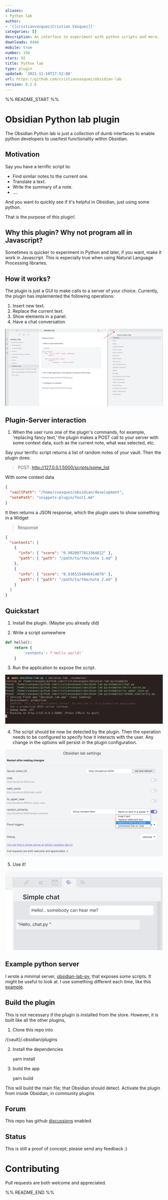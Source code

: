 ```yaml
---
aliases:
- Python lab
author:
- '[[cristianvasquez|Cristian Vasquez]]'
categories: []
description: An interface to experiment with python scripts and more.
downloads: 8446
mobile: true
number: 158
stars: 92
title: Python lab
type: plugin
updated: '2021-11-19T17:52:00'
url: https://github.com/cristianvasquez/obsidian-lab
version: 0.2.6
---
```


%% README_START %%

# Obsidian Python lab plugin

The Obsidian Python lab is just a collection of dumb interfaces to enable python developers to use/test functionality within Obsidian.

## Motivation

Say you have a terrific script to:

-   Find similar notes to the current one.
-   Translate a text.
-   Write the summary of a note.
-   ....

And you want to quickly see if it's helpful in Obsidian, just using some python.

That is the purpose of this plugin!. 

## Why this plugin? Why not program all in Javascript?

Sometimes is quicker to experiment in Python and later, if you want, make it work in Javascript. This is especially true when using Natural Language Processing libraries.

## How it works?

The plugin is just a GUI to make calls to a server of your choice. Currently, the plugin has implemented the following
 operations:

1.  Insert new text.
2.  Replace the current text.
3.  Show elements in a panel.
4.  Have a chat conversation

![Use it](https://raw.githubusercontent.com/cristianvasquez/obsidian-lab/HEAD/docs/use.png)

## Plugin-Server interaction

1. When the user runs one of the plugin's commands, for example, 'replacing fancy text,' the plugin makes a POST call to your server with some context data, such as the current note, what was selected, etc. 

Say your terrific script returns a list of random notes of your vault. Then the plugin does:

> POST: <http://127.0.0.1:5000/scripts/some_list>

With some context data

```json
{
  "vaultPath": "/home/cvasquez/obsidian/development",
  "notePath": "snippets-plugin/Test1.md"
}
```

It then returns a JSON response, which the plugin uses to show something in a Widget

> Response

```json
{
  "contents": [
    {
      "info": { "score": "0.9820077811564822" },
      "path": { "path": "/path/to/the/note 1.md" }
    },
    {
      "info": { "score": "0.9365154046414078" },
      "path": { "path": "/path/to/the/note 2.md" }
    }
  ]
}
```

## Quickstart

1.  Install the plugin. (Maybe you already did)

2.  Write a script somewhere

```python
def hello():
    return {
        'contents': f'Hello world!'
    }
```

3.  Run the application to expose the script. 

![Server](https://raw.githubusercontent.com/cristianvasquez/obsidian-lab/HEAD/docs/server.png)

4.  The script should be now be detected by the plugin. Then the operation needs to be configured to specify how it interacts with the user. Any change in the options will persist in the plugin configuration. 

![Options](https://raw.githubusercontent.com/cristianvasquez/obsidian-lab/HEAD/docs/configure.png)

5.  Use it!

![Example widget](https://raw.githubusercontent.com/cristianvasquez/obsidian-lab/HEAD/docs/chat.png)

## Example python server

I wrote a minimal server,  [obsidian-lab-py](https://github.com/cristianvasquez/obsidian-lab-py), that exposes some scripts. It might be useful to look at. I use something different each time, like this [example](https://gist.github.com/cristianvasquez/6b8a13d6452b7600a64b4e554939e052).

## Build the plugin

This is not necessary if the plugin is installed from the store. However, it is built like all the other plugins,

1.  Clone this repo into

/{vault}/.obsidian/plugins

2.  Install the dependencies

    yarn install

3.  build the app

    yarn build

This will build the main file; that Obsidian should detect. Activate the plugin from inside Obsidian, in community plugins

## Forum

This repo has github [discussions](https://github.com/cristianvasquez/obsidian-lab/discussions) enabled.

## Status

This is still a proof of concept; please send any feedback :)

# Contributing

Pull requests are both welcome and appreciated.


%% README_END %%